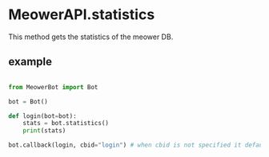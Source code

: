 # MeowerAPI.statistics

This method gets the statistics of the meower DB. 

## example

```py

from MeowerBot import Bot

bot = Bot()

def login(bot=bot):
	stats = bot.statistics()
	print(stats)

bot.callback(login, cbid="login") # when cbid is not specified it defaults to the function name (in this case "login")

```
